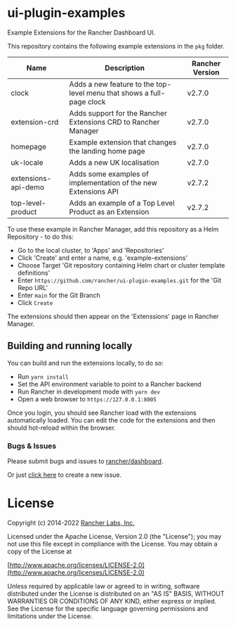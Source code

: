 # ui-plugin-examples
Example Extensions for the Rancher Dashboard UI.

This repository contains the following example extensions in the `pkg` folder.

|Name|Description|Rancher Version|
|----|-----------|---------------|
|clock|Adds a new feature to the top-level menu that shows a full-page clock|v2.7.0|
|extension-crd|Adds support for the Rancher Extensions CRD to Rancher Manager|v2.7.0|
|homepage|Example extension that changes the landing home page|v2.7.0|
|uk-locale|Adds a new UK localisation|v2.7.0|
|extensions-api-demo|Adds some examples of implementation of the new Extensions API|v2.7.2|
|top-level-product|Adds an example of a Top Level Product as an Extension|v2.7.2|

To use these example in Rancher Manager, add this repository as a Helm Repository - to do this:

- Go to the local cluster, to 'Apps' and 'Repositories'
- Click 'Create' and enter a name, e.g. 'example-extensions'
- Choose Target 'Git repository containing Helm chart or cluster template definitions'
- Enter `https://github.com/rancher/ui-plugin-examples.git` for the 'Git Repo URL'
- Enter `main` for the Git Branch
- Click `Create`

The extensions should then appear on the 'Extenssions' page in Rancher Manager.

## Building and running locally

You can build and run the extensions locally, to do so:

- Run `yarn install`
- Set the API environment variable to point to a Rancher backend
- Run Rancher in development mode with `yarn dev`
- Open a web browser to `https://127.0.0.1:8005`

Once you login, you should see Rancher load with the extensions automatically loaded. You can edit the code for the extensions
and then should hot-reload within the browser.

### Bugs & Issues
Please submit bugs and issues to [rancher/dashboard](//github.com/rancher/dashboard/issues).

Or just [click here](//github.com/rancher/dashboard/issues/new) to create a new issue.

License
=======
Copyright (c) 2014-2022 [Rancher Labs, Inc.](http://rancher.com)

Licensed under the Apache License, Version 2.0 (the "License");
you may not use this file except in compliance with the License.
You may obtain a copy of the License at

[http://www.apache.org/licenses/LICENSE-2.0](http://www.apache.org/licenses/LICENSE-2.0)

Unless required by applicable law or agreed to in writing, software
distributed under the License is distributed on an "AS IS" BASIS,
WITHOUT WARRANTIES OR CONDITIONS OF ANY KIND, either express or implied.
See the License for the specific language governing permissions and
limitations under the License.
